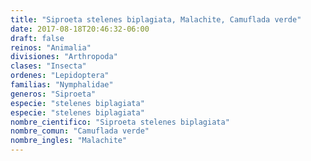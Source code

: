 ```yaml
---
title: "Siproeta stelenes biplagiata, Malachite, Camuflada verde"
date: 2017-08-18T20:46:32-06:00
draft: false
reinos: "Animalia"
divisiones: "Arthropoda"
clases: "Insecta"
ordenes: "Lepidoptera"
familias: "Nymphalidae"
generos: "Siproeta"
especie: "stelenes biplagiata"
especie: "stelenes biplagiata"
nombre_cientifico: "Siproeta stelenes biplagiata"
nombre_comun: "Camuflada verde"
nombre_ingles: "Malachite"
---
```

